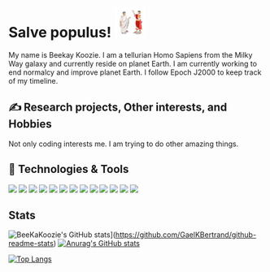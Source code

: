 <!--
**GaelKBertrand/GaelKBertrand** is a ✨ _special_ ✨ repository because its `README.md` (this file) appears on your GitHub profile.


### Beekay Koozie here 👋 <img src="https://raw.githubusercontent.com/GaelKBertrand/GaelKBertrand/master/tenor.gif" width="30px">   

https://towardsdatascience.com/build-a-stunning-readme-for-your-github-profile-9b80434fe5d7

https://github.com/MartinHeinz/MartinHeinz/edit/master/README.md

https://github.com/adamalston/adamalston  , check it out 


Hello folks, I am Gael K Bertrand. 


Here are some ideas to get you started:

- 🔭 I’m currently working on ...
- 🌱 I’m currently learning ...
- 👯 I’m looking to collaborate on ...
- 🤔 I’m looking for help with ...
- 💬 Ask me about ...
- 📫 How to reach me: ...
- 😄 Pronouns: ...
- ⚡ Fun fact: ...
-->


<!-- More info, tips and tricks for making GitHub Profile README can be found in my article at https://towardsdatascience.com/build-a-stunning-readme-for-your-github-profile-9b80434fe5d7 -->

# Salve populus! <img src="https://github.com/GaelKBertrand/GaelKBertrand/blob/main/Romans_larger.jpg" width="60px">

My name is Beekay Koozie. I am a tellurian Homo Sapiens from the Milky Way galaxy and currently reside on planet Earth. I am currently working to end normalcy and improve planet Earth. I follow Epoch J2000 to keep track of my timeline.

## &#x270d; Research projects, Other interests, and Hobbies

Not only coding interests me. I am trying to do other amazing things. 

## 🔧 Technologies & Tools
![](https://img.shields.io/badge/OS%20-%20MacOSBigSur?logo=Apple)
![](https://img.shields.io/badge/OS-Linux-informational?style=flat&logo=linux&logoColor=white&color=2bbc8a)
![](https://img.shields.io/badge/Editor-VSCode-informational?style=flat&logo=intellij-idea&logoColor=white&color=2bbc8a)
![](https://img.shields.io/badge/Code-C/C++-informational?style=flat&logo=python&logoColor=white&color=2bbc8a)
![](https://img.shields.io/badge/Code-Python-informational?style=flat&logo=python&logoColor=white&color=2bbc8a)
![](https://img.shields.io/badge/Code-JavaScript-informational?style=flat&logo=javascript&logoColor=white&color=2bbc8a)
![](https://img.shields.io/badge/Code-MIPS-informational?style=flat&logo=go&logoColor=white&color=2bbc8a)
![](https://img.shields.io/badge/Code-React-informational?style=flat&logo=cmake&logoColor=white&color=2bbc8a)
![](https://img.shields.io/badge/Code-Node.js-informational?style=flat&logo=vue.js&logoColor=white&color=2bbc8a)
![](https://img.shields.io/badge/Shell-Bash-informational?style=flat&logo=gnu-bash&logoColor=white&color=2bbc8a)
![](https://img.shields.io/badge/Tools-Kubernetes-informational?style=flat&logo=kubernetes&logoColor=white&color=2bbc8a)
![](https://img.shields.io/badge/Tools-Azure-informational?style=flat&logo=red-hat-open-shift&logoColor=white&color=2bbc8a)
![](https://img.shields.io/badge/Cloud-Google_cloud-informational?style=flat&logo=digitalocean&logoColor=white&color=2bbc8a)

## Stats 
![BeeKaKoozie's GitHub stats](https://github-readme-stats.vercel.app/api?username=GaelKBertrand)](https://github.com/GaelKBertrand/github-readme-stats) 
[![Anurag's GitHub stats](https://github-readme-stats.vercel.app/api?username=anuraghazra)](https://github.com/anuraghazra/github-readme-stats) 

[![Top Langs](https://github-readme-stats.vercel.app/api/top-langs/?username=GaelKBertrand&theme=dark)](https://github.com/GaelKBertrand)




<!-- links to social media icons -->

<!-- icons with padding -->

<!-- [1.1]: http://i.imgur.com/tXSoThF.png (twitter icon with padding)
[2.1]: http://i.imgur.com/0o48UoR.png (github icon with padding) -->

<!-- icons without padding -->

<!--
[1.2]: http://i.imgur.com/wWzX9uB.png (twitter icon without padding)
[2.2]: http://i.imgur.com/9I6NRUm.png (github icon without padding)
[3.2]: https://raw.githubusercontent.com/MartinHeinz/MartinHeinz/master/linkedin-3-16.png (LinkedIn icon without padding)


<!-- links to your social media accounts -->

<!--
[1]: https://twitter.com/Martin_Heinz_
[2]: https://github.com/MartinHeinz
[3]: https://www.linkedin.com/in/heinz-martin/
-->

<!-- Resources -->
<!-- Icons: https://simpleicons.org/ -->
<!-- GitHub Stats: https://github.com/anuraghazra/github-readme-stats -->
<!-- Emojis: https://emojipedia.org/emoji/ -->
<!-- HTML Emojis: https://www.fileformat.info/index.htm -->
<!-- Shields: https://shields.io/ -->
<!-- Awesome GitHub Profile README: https://github.com/abhisheknaiidu/awesome-github-profile-readme -->

